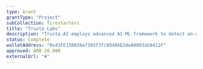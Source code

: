 ```yaml
---
type: Grant
grantType: "Project"
subCollection: firestarters
title: "Trusta Labs"
description: "Trusta.AI employs advanced AI-ML framework to detect on-chain suspicious activities, enhancing Arbitrum ecosystem's decentralization, security, and growth."
status: Complete
walletAddress: "0x43FE158034af393f37c89486E2deA0993a5A411F"
approved: ARB 20,000
externalUrl: "#"
---
```

